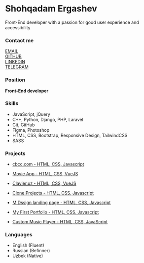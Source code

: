 <!-- [rsschool-cv](https://shohqadamm.github.io/rsschool-cv/) -->
<!-- ======================================================== -->

Shohqadam Ergashev
==================

Front-End developer with a passion for good user experience and accessibility

### Contact me

[EMAIL](mailto:ergashevshohqadam@gmail.com)  
[GITHUB](https://github.com/shohqadamm)  
[LINKEDIN](https://www.linkedin.com/in/shohqadamergashev/)  
[TELEGRAM](https://t.me/i_m_shohqadam)


### Position

**Front-End developer**

### Skills
*   JavaScript, jQuery
*   C++, Python, Django, PHP, Laravel
*   Git, GitHub
*   Figma, Photoshop
*   HTML, CSS, Bootstrap, Responsive Design, TailwindCSS
*   SASS

### Projects


*   [cbcc.com - HTML, CSS, Javascript](https://www.champagnebillionairecryptoclub.com/)
    
*   [Movie App - HTML, CSS, VueJS](https://shohqadam-movie-app-vue.netlify.app)
    
*   [Clavier.uz - HTML, CSS, VueJS](https://clavier-uz-vue.netlify.app/)
    
*   [Clone Projects - HTML, CSS, Javascript](https://shohqadamm.github.io/clone-projects/)
    
*   [M Dssign landing page - HTML, CSS, Javascript](https://shohqadam.github.io/mDesignLP)
    
*   [My First Portfolio - HTML, CSS, Javascript](https://shohqadam-me.netlify.app/)
    
*   [Custom Music Player - HTML, CSS, JavaScript](https://shohqadam.github.io/mysicPlayer)
    

### Languages

*   English (Fluent)
*   Russian (Befinner)
*   Uzbek (Native)
<!---
shohqadamm/shohqadamm is a ✨ special ✨ repository because its `README.md` (this file) appears on your GitHub profile.
You can click the Preview link to take a look at your changes.
--->
